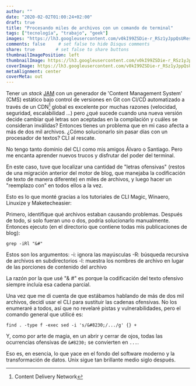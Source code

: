 ```yaml
---
author: ""
date: "2020-02-02T01:00:24+02:00"
draft: true
title: "Procesando miles de archivos con un comando de terminal"
tags: ["tecnología", "trabajo", "geek"]
images: "https://lh3.googleusercontent.com/v0kI99ZSDie-r_RSz1yJppQsUResCg6wLHaSDvWV4-ciB0C6z525wVLQE8EzanG1RvLi0IrP-pg98LtKa6XcLW0WgnJzgMJ0Lq9pnolH9XtQlyGT0e3-6CbclavUSzEvEA1c9sKyPfk=w1920-h1080"
comments: false     # set false to hide Disqus comments
share: true        # set false to share buttons
thumbnailImagePosition: left
thumbnailImage: https://lh3.googleusercontent.com/v0kI99ZSDie-r_RSz1yJppQsUResCg6wLHaSDvWV4-ciB0C6z525wVLQE8EzanG1RvLi0IrP-pg98LtKa6XcLW0WgnJzgMJ0Lq9pnolH9XtQlyGT0e3-6CbclavUSzEvEA1c9sKyPfk=w1920-h1080
coverImage: https://lh3.googleusercontent.com/v0kI99ZSDie-r_RSz1yJppQsUResCg6wLHaSDvWV4-ciB0C6z525wVLQE8EzanG1RvLi0IrP-pg98LtKa6XcLW0WgnJzgMJ0Lq9pnolH9XtQlyGT0e3-6CbclavUSzEvEA1c9sKyPfk=w1920-h1080
metaAlignment: center
coverMeta: out
---
```


Tener un *stack* [JAM](: "JavaScript, APIs, and Markup") con un generador de 'Content Management System' (CMS) estático bajo control de versiones en Git con CI/CD automatizado a través de un CDN[^cdn] global es excelente por muchas razones (velocidad, seguridad, escalabilidad ...) pero ¿qué sucede cuando una nueva versión decide cambiar qué letras son aceptadas en la compilación y cuáles se consideran inválidas? Entonces tienes un problema que en mi caso afecta a más de dos mil archivos. ¿Cómo solucionarlo sin pasar días con un procesador de textos? CLI al rescate.

<!--more-->

No tengo tanto dominio del CLI como mis amigos Álvaro o Santiago. Pero me encanta aprender nuevos trucos y disfrutar del poder del terminal.

En este caso, tuve que localizar una cantidad de "letras ofensivas" (restos de una migración anterior del motor de blog, que manejaba la codificación de texto de manera diferente) en miles de archivos, y luego hacer un "reemplazo con" en todos ellos a la vez.

Esto es lo que monté gracias a los tutoriales de CLI Magic, Winaero, Linuxize y Maketecheasier:

Primero, identifique qué archivos estaban causando problemas. Después de todo, si solo fueran uno o dos, podría solucionarlo manualmente. Entonces ejecuto (en el directorio que contiene todas mis publicaciones de blog):

```
grep -iRl "&#"
```

Estos son los argumentos:
-i: ignora las mayúsculas
-R: búsqueda recursiva de archivos en subdirectorios
-l: muestra los nombres de archivo en lugar de las porciones de contenido del archivo

La razón por la que usé "& #" es porque la codificación del texto ofensivo siempre incluía esa cadena parcial.

Una vez que me di cuenta de que estábamos hablando de más de dos mil archivos, decidí usar el CLI para sustituir las cadenas ofensivas. No los enumeraré a todos, así que no revelaré pistas y vulnerabilidades, pero el comando general que utilicé es:

```
find . -type f -exec sed -i 's/&#8230;/.../g' {} +
```

Y, como por arte de magia, en un abrir y cerrar de ojos, todas las ocurrencias ofensivas de `&#8230;` se convierten en `...`.

Eso es, en esencia, lo que yace en el fondo del software moderno y la transformación de datos. Unix sigue tan brillante medio siglo después.

[^cdn]: Content Delivery Network
